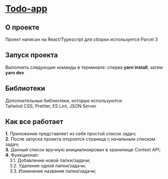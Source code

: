 # [Todo-app](https://todo-app-kirill4101.vercel.app/)

## О проекте

Проект написан на React/Typescript для сборки используется Parcel 3

## Запуск проекта

Выполнить следующие команды в терминале: сперва **yarn install**, затем **yarn dev**

## Библиотеки

Дополнительные библиотеки, которые используются:  
Tailwind CSS, Prettier, ES Lint, JSON Server

## Как все работает

**1.** Приложение представляет из себя простой список задач;  
**2.** После запуска проекта откроется страница с начальным списком задач;  
**3.** Данный список вручную инициализирован в хранилище Context API;  
**4.** Функционал:  
&ensp;&ensp;3.1. Добавление новой папки/задачи;  
&ensp;&ensp;3.2. Удаление одной папки/задачи;  
&ensp;&ensp;3.3. Изменение названия папки/задачи;  
